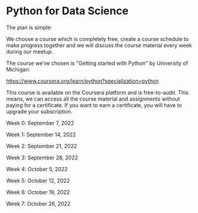 # Python for Data Science

The plan is simple:

We choose a course which is completely free, create a course schedule to make progress together and we will discuss the course material every week during our meetup.

The course we’ve chosen is "Getting started with Python" by University of Michigan:

https://www.coursera.org/learn/python?specialization=python

This course is available on the Coursera platform and is free-to-audit. 
This means, we can access all the course material and assignments without paying for a certificate.
If you want to earn a certificate, you will have to upgrade your subscription.

Week 0: September 7, 2022

Week 1: September 14, 2022

Week 2: September 21, 2022

Week 3: September 28, 2022

Week 4: October 5, 2022

Week 5: October 12, 2022

Week 6: October 19, 2022

Week 7: October 26, 2022

